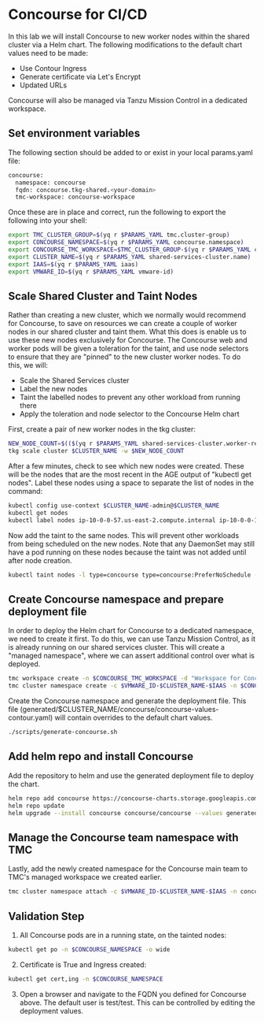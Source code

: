 # Concourse for CI/CD

In this lab we will install Concourse to new worker nodes within the shared cluster via a Helm chart.  The following modifications to the default chart values need to be made:
- Use Contour Ingress
- Generate certificate via Let's Encrypt
- Updated URLs 

Concourse will also be managed via Tanzu Mission Control in a dedicated workspace.

## Set environment variables
The following section should be added to or exist in your local params.yaml file:

```bash
concourse:
  namespace: concourse
  fqdn: concourse.tkg-shared.<your-domain>
  tmc-workspace: concourse-workspace
```

Once these are in place and correct, run the following to export the following into your shell:

```bash
export TMC_CLUSTER_GROUP=$(yq r $PARAMS_YAML tmc.cluster-group)
export CONCOURSE_NAMESPACE=$(yq r $PARAMS_YAML concourse.namespace)
export CONCOURSE_TMC_WORKSPACE=$TMC_CLUSTER_GROUP-$(yq r $PARAMS_YAML concourse.tmc-workspace)
export CLUSTER_NAME=$(yq r $PARAMS_YAML shared-services-cluster.name)
export IAAS=$(yq r $PARAMS_YAML iaas)
export VMWARE_ID=$(yq r $PARAMS_YAML vmware-id)
```

## Scale Shared Cluster and Taint Nodes
Rather than creating a new cluster, which we normally would recommend for Concourse, to save on resources we can create a couple of worker nodes in our shared cluster and taint them.  What this does is enable us to use these new nodes exclusively for Concourse.  The Concourse web and worker pods will be given a toleration for the taint, and use node selectors to ensure that they are "pinned" to the new cluster worker nodes.  To do this, we will:
- Scale the Shared Services cluster
- Label the new nodes 
- Taint the labelled nodes to prevent any other workload from running there
- Apply the toleration and node selector to the Concourse Helm chart

First, create a pair of new worker nodes in the tkg cluster:

```bash
NEW_NODE_COUNT=$(($(yq r $PARAMS_YAML shared-services-cluster.worker-replicas) + 2))
tkg scale cluster $CLUSTER_NAME -w $NEW_NODE_COUNT
```
After a few minutes, check to see which new nodes were created.  These will be the nodes that are the most recent in the AGE output of "kubectl get nodes".  Label these nodes using a space to separate the list of nodes in the command:

```bash
kubectl config use-context $CLUSTER_NAME-admin@$CLUSTER_NAME
kubectl get nodes
kubectl label nodes ip-10-0-0-57.us-east-2.compute.internal ip-10-0-0-105.us-east-2.compute.internal type=concourse
```

Now add the taint to the same nodes.  This will prevent other workloads from being scheduled on the new nodes.  Note that any DaemonSet may still have a pod running on these nodes because the taint was not added until after node creation.

```bash
kubectl taint nodes -l type=concourse type=concourse:PreferNoSchedule --overwrite
``` 
## Create Concourse namespace and prepare deployment file
In order to deploy the Helm chart for Concourse to a dedicated namespace, we need to create it first.  To do this, we can use Tanzu Mission Control, as it is already running on our shared services cluster.  This will create a "managed namespace", where we can assert additional control over what is deployed.  

```bash
tmc workspace create -n $CONCOURSE_TMC_WORKSPACE -d "Workspace for Concourse"
tmc cluster namespace create -c $VMWARE_ID-$CLUSTER_NAME-$IAAS -n $CONCOURSE_NAMESPACE -d "Concourse product installation" -k $CONCOURSE_TMC_WORKSPACE
```

Create the Concourse namespace and generate the deployment file.  This file (generated/$CLUSTER_NAME/concourse/concourse-values-contour.yaml) will contain overrides to the default chart values.

```bash
./scripts/generate-concourse.sh
```

## Add helm repo and install Concourse
Add the repository to helm and use the generated deployment file to deploy the chart.

```bash
helm repo add concourse https://concourse-charts.storage.googleapis.com/
helm repo update
helm upgrade --install concourse concourse/concourse --values generated/$CLUSTER_NAME/concourse/concourse-values-contour.yaml -n $CONCOURSE_NAMESPACE
```

## Manage the Concourse team namespace with TMC
Lastly, add the newly created namespace for the Concourse main team to TMC's managed workspace we created earlier.

```bash
tmc cluster namespace attach -c $VMWARE_ID-$CLUSTER_NAME-$IAAS -n concourse-main -k $CONCOURSE_TMC_WORKSPACE
```
## Validation Step
1. All Concourse pods are in a running state, on the tainted nodes:
```bash
kubectl get po -n $CONCOURSE_NAMESPACE -o wide
```
2. Certificate is True and Ingress created:
```bash
kubectl get cert,ing -n $CONCOURSE_NAMESPACE
```
3. Open a browser and navigate to the FQDN you defined for Concourse above.  The default user is test/test.  This can be controlled by editing the deployment values.


